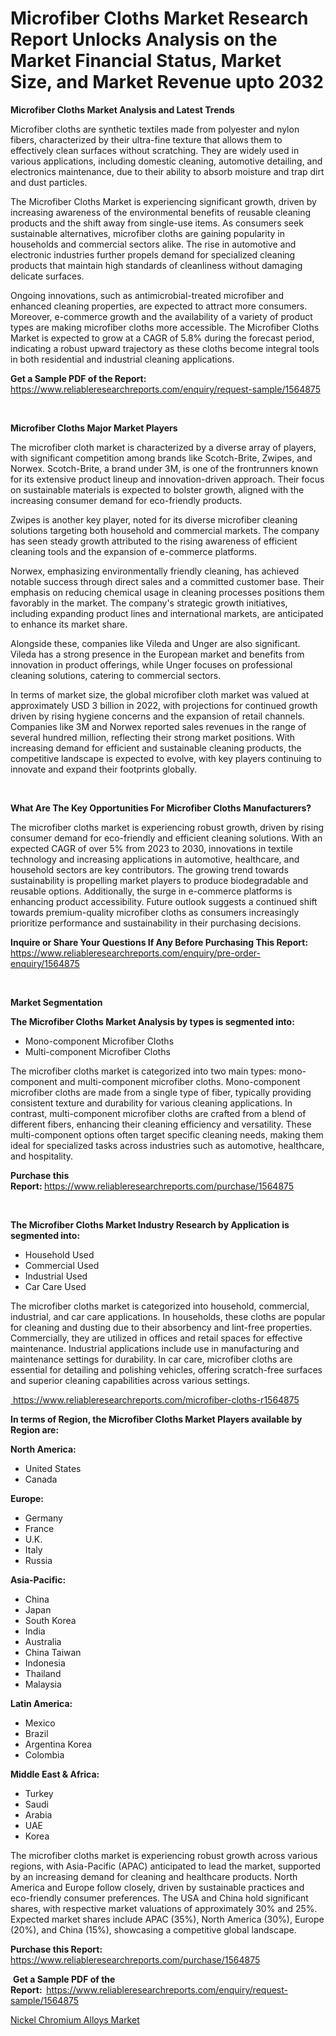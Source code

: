 <p><h1>Microfiber Cloths Market Research Report Unlocks Analysis on the Market Financial Status, Market Size, and Market Revenue upto 2032</h1></p><p><strong>Microfiber Cloths Market Analysis and Latest Trends</strong></p>
<p><p>Microfiber cloths are synthetic textiles made from polyester and nylon fibers, characterized by their ultra-fine texture that allows them to effectively clean surfaces without scratching. They are widely used in various applications, including domestic cleaning, automotive detailing, and electronics maintenance, due to their ability to absorb moisture and trap dirt and dust particles.</p><p>The Microfiber Cloths Market is experiencing significant growth, driven by increasing awareness of the environmental benefits of reusable cleaning products and the shift away from single-use items. As consumers seek sustainable alternatives, microfiber cloths are gaining popularity in households and commercial sectors alike. The rise in automotive and electronic industries further propels demand for specialized cleaning products that maintain high standards of cleanliness without damaging delicate surfaces. </p><p>Ongoing innovations, such as antimicrobial-treated microfiber and enhanced cleaning properties, are expected to attract more consumers. Moreover, e-commerce growth and the availability of a variety of product types are making microfiber cloths more accessible. The Microfiber Cloths Market is expected to grow at a CAGR of 5.8% during the forecast period, indicating a robust upward trajectory as these cloths become integral tools in both residential and industrial cleaning applications.</p></p>
<p><strong>Get a Sample PDF of the Report:&nbsp;</strong> <a href="https://www.reliableresearchreports.com/enquiry/request-sample/1564875?utm_campaign=2098&utm_medium=2&utm_source=Github&utm_content=ia&utm_term=02042025&utm_id=microfiber-cloths">https://www.reliableresearchreports.com/enquiry/request-sample/1564875</a></p>
<p>&nbsp;</p>
<p><strong>Microfiber Cloths Major Market Players</strong></p>
<p><p>The microfiber cloth market is characterized by a diverse array of players, with significant competition among brands like Scotch-Brite, Zwipes, and Norwex. Scotch-Brite, a brand under 3M, is one of the frontrunners known for its extensive product lineup and innovation-driven approach. Their focus on sustainable materials is expected to bolster growth, aligned with the increasing consumer demand for eco-friendly products.</p><p>Zwipes is another key player, noted for its diverse microfiber cleaning solutions targeting both household and commercial markets. The company has seen steady growth attributed to the rising awareness of efficient cleaning tools and the expansion of e-commerce platforms.</p><p>Norwex, emphasizing environmentally friendly cleaning, has achieved notable success through direct sales and a committed customer base. Their emphasis on reducing chemical usage in cleaning processes positions them favorably in the market. The company's strategic growth initiatives, including expanding product lines and international markets, are anticipated to enhance its market share.</p><p>Alongside these, companies like Vileda and Unger are also significant. Vileda has a strong presence in the European market and benefits from innovation in product offerings, while Unger focuses on professional cleaning solutions, catering to commercial sectors.</p><p>In terms of market size, the global microfiber cloth market was valued at approximately USD 3 billion in 2022, with projections for continued growth driven by rising hygiene concerns and the expansion of retail channels. Companies like 3M and Norwex reported sales revenues in the range of several hundred million, reflecting their strong market positions. With increasing demand for efficient and sustainable cleaning products, the competitive landscape is expected to evolve, with key players continuing to innovate and expand their footprints globally.</p></p>
<p>&nbsp;</p>
<p><strong>What Are The Key Opportunities For Microfiber Cloths Manufacturers?</strong></p>
<p><p>The microfiber cloths market is experiencing robust growth, driven by rising consumer demand for eco-friendly and efficient cleaning solutions. With an expected CAGR of over 5% from 2023 to 2030, innovations in textile technology and increasing applications in automotive, healthcare, and household sectors are key contributors. The growing trend towards sustainability is propelling market players to produce biodegradable and reusable options. Additionally, the surge in e-commerce platforms is enhancing product accessibility. Future outlook suggests a continued shift towards premium-quality microfiber cloths as consumers increasingly prioritize performance and sustainability in their purchasing decisions.</p></p>
<p><strong>Inquire or Share Your Questions If Any Before Purchasing This Report:</strong> <a href="https://www.reliableresearchreports.com/enquiry/pre-order-enquiry/1564875?utm_campaign=2098&utm_medium=2&utm_source=Github&utm_content=ia&utm_term=02042025&utm_id=microfiber-cloths">https://www.reliableresearchreports.com/enquiry/pre-order-enquiry/1564875</a></p>
<p>&nbsp;</p>
<p><strong>Market Segmentation</strong></p>
<p><strong>The Microfiber Cloths Market Analysis by types is segmented into:</strong></p>
<p><ul><li>Mono-component Microfiber Cloths</li><li>Multi-component Microfiber Cloths</li></ul></p>
<p><p>The microfiber cloths market is categorized into two main types: mono-component and multi-component microfiber cloths. Mono-component microfiber cloths are made from a single type of fiber, typically providing consistent texture and durability for various cleaning applications. In contrast, multi-component microfiber cloths are crafted from a blend of different fibers, enhancing their cleaning efficiency and versatility. These multi-component options often target specific cleaning needs, making them ideal for specialized tasks across industries such as automotive, healthcare, and hospitality.</p></p>
<p><strong>Purchase this Report:&nbsp;</strong><a href="https://www.reliableresearchreports.com/purchase/1564875?utm_campaign=2098&utm_medium=2&utm_source=Github&utm_content=ia&utm_term=02042025&utm_id=microfiber-cloths">https://www.reliableresearchreports.com/purchase/1564875</a></p>
<p>&nbsp;</p>
<p><strong>The Microfiber Cloths Market Industry Research by Application is segmented into:</strong></p>
<p><ul><li>Household Used</li><li>Commercial Used</li><li>Industrial Used</li><li>Car Care Used</li></ul></p>
<p><p>The microfiber cloths market is categorized into household, commercial, industrial, and car care applications. In households, these cloths are popular for cleaning and dusting due to their absorbency and lint-free properties. Commercially, they are utilized in offices and retail spaces for effective maintenance. Industrial applications include use in manufacturing and maintenance settings for durability. In car care, microfiber cloths are essential for detailing and polishing vehicles, offering scratch-free surfaces and superior cleaning capabilities across various settings.</p></p>
<p><a href="https://www.reliableresearchreports.com/microfiber-cloths-r1564875?utm_campaign=2098&utm_medium=2&utm_source=Github&utm_content=ia&utm_term=02042025&utm_id=microfiber-cloths">&nbsp;https://www.reliableresearchreports.com/microfiber-cloths-r1564875</a></p>
<p><strong>In terms of Region, the Microfiber Cloths Market Players available by Region are:</strong></p>
<p>
    <p> <strong> North America: </strong>
        <ul>
            <li>United States</li>
            <li>Canada</li>
        </ul>
        </p> 
    <p> <strong> Europe: </strong>
        <ul>
            <li>Germany</li>
            <li>France</li>
            <li>U.K.</li>
            <li>Italy</li>
            <li>Russia</li>
        </ul>
        </p> 
    <p> <strong> Asia-Pacific: </strong>
        <ul>
            <li>China</li>
            <li>Japan</li>
            <li>South Korea</li>
            <li>India</li>
            <li>Australia</li>
            <li>China Taiwan</li>
            <li>Indonesia</li>
            <li>Thailand</li>
            <li>Malaysia</li>
        </ul>
        </p> 
    <p> <strong> Latin America: </strong>
        <ul>
            <li>Mexico</li>
            <li>Brazil</li>
            <li>Argentina Korea</li>
            <li>Colombia</li>
        </ul>
        </p> 
    <p> <strong> Middle East & Africa: </strong>
        <ul>
            <li>Turkey</li>
            <li>Saudi</li>
            <li>Arabia</li>
            <li>UAE</li>
            <li>Korea</li>
        </ul>
    </p>
    </p>
<p><p>The microfiber cloths market is experiencing robust growth across various regions, with Asia-Pacific (APAC) anticipated to lead the market, supported by an increasing demand for cleaning and healthcare products. North America and Europe follow closely, driven by sustainable practices and eco-friendly consumer preferences. The USA and China hold significant shares, with respective market valuations of approximately 30% and 25%. Expected market shares include APAC (35%), North America (30%), Europe (20%), and China (15%), showcasing a competitive global landscape.</p></p>
<p><strong>Purchase this Report: </strong><a href="https://www.reliableresearchreports.com/purchase/1564875?utm_campaign=2098&utm_medium=2&utm_source=Github&utm_content=ia&utm_term=02042025&utm_id=microfiber-cloths">https://www.reliableresearchreports.com/purchase/1564875</a></p>
<p>&nbsp;<strong>Get a Sample PDF of the Report:&nbsp;&nbsp;</strong><a href="https://www.reliableresearchreports.com/enquiry/request-sample/1564875?utm_campaign=2098&utm_medium=2&utm_source=Github&utm_content=ia&utm_term=02042025&utm_id=microfiber-cloths">https://www.reliableresearchreports.com/enquiry/request-sample/1564875</a></p>
<p><strong></strong></p>
<p><p><a href="https://github.com/bmorecock/Market-Research-Report-List-6/blob/main/nickel-chromium-alloys-market.md?utm_campaign=2098&utm_medium=2&utm_source=Github&utm_content=ia&utm_term=02042025&utm_id=microfiber-cloths">Nickel Chromium Alloys Market</a></p></p>